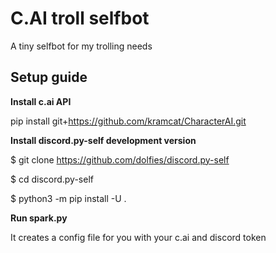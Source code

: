 # C.AI troll selfbot
A tiny selfbot for my trolling needs
## Setup guide

**Install c.ai API**

pip install git+https://github.com/kramcat/CharacterAI.git

**Install discord.py-self development version**

$ git clone https://github.com/dolfies/discord.py-self

$ cd discord.py-self

$ python3 -m pip install -U .


**Run spark.py**

It creates a config file for you with your c.ai and discord token
